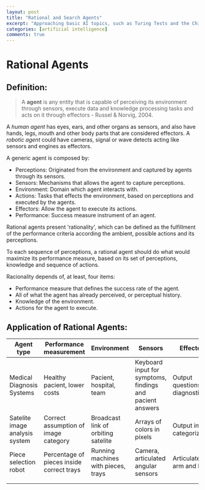 ```yaml
---
layout: post
title: "Rational and Search Agents"
excerpt: "Approaching basic AI topics, such as Turing Tests and the Chinese Room Argument."
categories: [artificial intelligence]
comments: true
---
```



# Rational Agents

## Definition:

>A **agent** is any entity that is capable of perceiving its environment through sensors, execute data and knowledge processing tasks and acts on it through effectors - Russel & Norvig, 2004.

A _human agent_ has eyes, ears, and other organs as sensors, and also have hands, legs, mouth and other body parts that are considered effectors. A _robotic agent_ could have cameras, signal or wave detects acting like sensors and engines as effectors.

A generic agent is composed by:
- Perceptions: Originated from the environment and captured by agents through its sensors.
- Sensors: Mechanisms that allows the agent to capture perceptions.
- Environment: Domain which agent interacts with.
- Actions: Tasks that effects the environment, based on perceptions and executed by the agents.
- Effectors: Allow the agent to execute its actions.
- Performance: Success measure instrument of an agent.

Rational agents present 'rationality', which can be defined as the fulfillment of the performance criteria according the ambient, possible actions and its perceptions.

To each sequence of perceptions, a rational agent should do what would maximize its performance measure, based on its set of perceptions, knowledge and sequence of actions.

Racionality depends of, at least, four items:
- Performance measure that defines the success rate of the agent.
- All of what the agent has already perceived, or perceptual history.
- Knowledge of the environment.
- Actions for the agent to execute.



## Application of Rational Agents:

|Agent type|Performance measurement|Environment|Sensors|Effectors|
|-----|-----|-----|-----|-----|
|Medical Diagnosis Systems|Healthy pacient, lower costs|Pacient, hospital, team|Keyboard input for symptoms, findings and pacient answers|Output questions, diagnostics|
|Satelite image analysis system|Correct assumption of image category|Broadcast link of orbiting satelite|Arrays of colors in pixels|Output image categorization|
|Piece selection robot|Percentage of pieces inside correct trays|Running machines with pieces, trays|Camera, articulated angular sensors|Articulated arm and hand|
||||||
||||||
